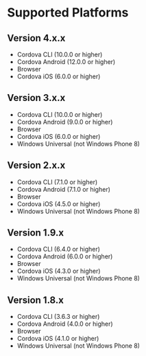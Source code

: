 # Supported Platforms

## Version 4.x.x

- Cordova CLI (10.0.0 or higher)
- Cordova Android (12.0.0 or higher)
- Browser
- Cordova iOS (6.0.0 or higher)

## Version 3.x.x

- Cordova CLI (10.0.0 or higher)
- Cordova Android (9.0.0 or higher)
- Browser
- Cordova iOS (6.0.0 or higher)
- Windows Universal (not Windows Phone 8)

## Version 2.x.x

- Cordova CLI (7.1.0 or higher)
- Cordova Android (7.1.0 or higher)
- Browser
- Cordova iOS (4.5.0 or higher)
- Windows Universal (not Windows Phone 8)

## Version 1.9.x

- Cordova CLI (6.4.0 or higher)
- Cordova Android (6.0.0 or higher)
- Browser
- Cordova iOS (4.3.0 or higher)
- Windows Universal (not Windows Phone 8)

## Version 1.8.x

- Cordova CLI (3.6.3 or higher)
- Cordova Android (4.0.0 or higher)
- Browser
- Cordova iOS (4.1.0 or higher)
- Windows Universal (not Windows Phone 8)
